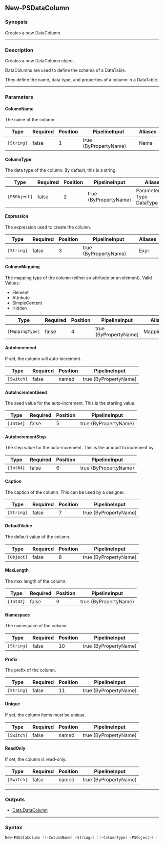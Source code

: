 New-PSDataColumn
----------------

### Synopsis
Creates a new DataColumn.

---

### Description

Creates a new DataColumn object.

DataColumns are used to define the schema of a DataTable.

They define the name, data type, and properties of a column in a DataTable.

---

### Parameters
#### **ColumnName**
The name of the column.

|Type      |Required|Position|PipelineInput        |Aliases|
|----------|--------|--------|---------------------|-------|
|`[String]`|false   |1       |true (ByPropertyName)|Name   |

#### **ColumnType**
The data type of the column.
By default, this is a string.

|Type        |Required|Position|PipelineInput        |Aliases                            |
|------------|--------|--------|---------------------|-----------------------------------|
|`[PSObject]`|false   |2       |true (ByPropertyName)|ParameterType<br/>Type<br/>DataType|

#### **Expression**
The expression used to create the column.

|Type      |Required|Position|PipelineInput        |Aliases|
|----------|--------|--------|---------------------|-------|
|`[String]`|false   |3       |true (ByPropertyName)|Expr   |

#### **ColumnMapping**
The mapping type of the column (either an attribute or an element).
Valid Values:

* Element
* Attribute
* SimpleContent
* Hidden

|Type           |Required|Position|PipelineInput        |Aliases    |
|---------------|--------|--------|---------------------|-----------|
|`[MappingType]`|false   |4       |true (ByPropertyName)|MappingType|

#### **AutoIncrement**
If set, the column will auto-increment.

|Type      |Required|Position|PipelineInput        |
|----------|--------|--------|---------------------|
|`[Switch]`|false   |named   |true (ByPropertyName)|

#### **AutoIncrementSeed**
The seed value for the auto-increment.  This is the starting value.

|Type     |Required|Position|PipelineInput        |
|---------|--------|--------|---------------------|
|`[Int64]`|false   |5       |true (ByPropertyName)|

#### **AutoIncrementStep**
The step value for the auto-increment.  This is the amount to increment by.

|Type     |Required|Position|PipelineInput        |
|---------|--------|--------|---------------------|
|`[Int64]`|false   |6       |true (ByPropertyName)|

#### **Caption**
The caption of the column.  This can be used by a designer.

|Type      |Required|Position|PipelineInput        |
|----------|--------|--------|---------------------|
|`[String]`|false   |7       |true (ByPropertyName)|

#### **DefaultValue**
The default value of the column.

|Type      |Required|Position|PipelineInput        |
|----------|--------|--------|---------------------|
|`[Object]`|false   |8       |true (ByPropertyName)|

#### **MaxLength**
The max length of the column.

|Type     |Required|Position|PipelineInput        |
|---------|--------|--------|---------------------|
|`[Int32]`|false   |9       |true (ByPropertyName)|

#### **Namespace**
The namespace of the column.

|Type      |Required|Position|PipelineInput        |
|----------|--------|--------|---------------------|
|`[String]`|false   |10      |true (ByPropertyName)|

#### **Prefix**
The prefix of the column.

|Type      |Required|Position|PipelineInput        |
|----------|--------|--------|---------------------|
|`[String]`|false   |11      |true (ByPropertyName)|

#### **Unique**
If set, the column items must be unique.

|Type      |Required|Position|PipelineInput        |
|----------|--------|--------|---------------------|
|`[Switch]`|false   |named   |true (ByPropertyName)|

#### **ReadOnly**
If set, the column is read-only.

|Type      |Required|Position|PipelineInput        |
|----------|--------|--------|---------------------|
|`[Switch]`|false   |named   |true (ByPropertyName)|

---

### Outputs
* [Data.DataColumn](https://learn.microsoft.com/en-us/dotnet/api/System.Data.DataColumn)

---

### Syntax
```PowerShell
New-PSDataColumn [[-ColumnName] <String>] [[-ColumnType] <PSObject>] [[-Expression] <String>] [[-ColumnMapping] {Element | Attribute | SimpleContent | Hidden}] [-AutoIncrement] [[-AutoIncrementSeed] <Int64>] [[-AutoIncrementStep] <Int64>] [[-Caption] <String>] [[-DefaultValue] <Object>] [[-MaxLength] <Int32>] [[-Namespace] <String>] [[-Prefix] <String>] [-Unique] [-ReadOnly] [<CommonParameters>]
```
